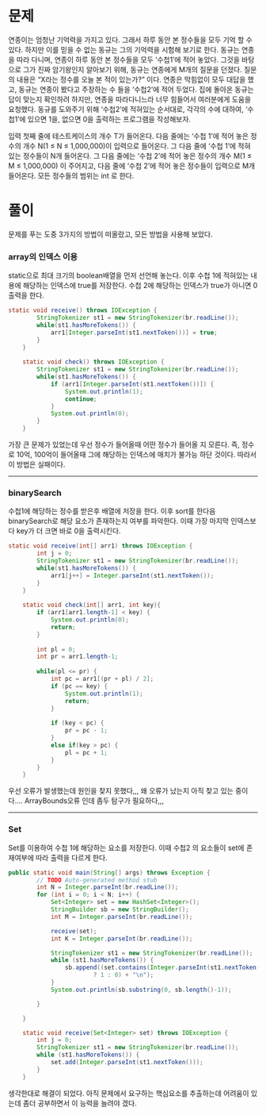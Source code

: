 # 문제
연종이는 엄청난 기억력을 가지고 있다. 그래서 하루 동안 본 정수들을 모두 기억 할 수 있다.
하지만 이를 믿을 수 없는 동규는 그의 기억력을 시험해 보기로 한다. 동규는 연종을 따라 다니며, 연종이 하루 동안 본 정수들을 모두 ‘수첩1’에 적어 놓았다.
그것을 바탕으로 그가 진짜 암기왕인지 알아보기 위해, 동규는 연종에게 M개의 질문을 던졌다.
질문의 내용은 “X라는 정수를 오늘 본 적이 있는가?” 이다. 
연종은 막힘없이 모두 대답을 했고, 동규는 연종이 봤다고 주장하는 수 들을 ‘수첩2’에 적어 두었다.
집에 돌아온 동규는 답이 맞는지 확인하려 하지만, 연종을 따라다니느라 너무 힘들어서 여러분에게 도움을 요청했다. 
동규를 도와주기 위해 ‘수첩2’에 적혀있는 순서대로, 각각의 수에 대하여, ‘수첩1’에 있으면 1을, 없으면 0을 출력하는 프로그램을 작성해보자.

입력
첫째 줄에 테스트케이스의 개수 T가 들어온다. 다음 줄에는 ‘수첩 1’에 적어 놓은 정수의 개수 N(1 ≤ N ≤ 1,000,000)이 입력으로 들어온다.
그 다음 줄에  ‘수첩 1’에 적혀 있는 정수들이 N개 들어온다. 
그 다음 줄에는 ‘수첩 2’에 적어 놓은 정수의 개수 M(1 ≤ M ≤ 1,000,000) 이 주어지고, 
다음 줄에 ‘수첩 2’에 적어 놓은 정수들이 입력으로 M개 들어온다. 모든 정수들의 범위는 int 로 한다.

# 풀이
문제를 푸는 도중 3가지의 방법이 떠올랐고, 모든 방법을 사용해 보았다.

### array의 인덱스 이용
static으로 최대 크기의 boolean배열을 먼저 선언해 놓는다.
이후 수첩 1에 적혀있는 내용에 해당하는 인덱스에 true를 저장한다.
수첩 2에 해당하는 인덱스가 true가 아니면 0출력을 한다.

```java
static void receive() throws IOException {
		StringTokenizer st1 = new StringTokenizer(br.readLine());
		while(st1.hasMoreTokens()) {
			arr1[Integer.parseInt(st1.nextToken())] = true;
		}
	}
	
	static void check() throws IOException {
		StringTokenizer st1 = new StringTokenizer(br.readLine());
		while(st1.hasMoreTokens()) {
			if (arr1[Integer.parseInt(st1.nextToken())]) {
				System.out.println(1);
				continue;
			}
			System.out.println(0);
		}
	}
```
가장 큰 문제가 있었는데 우선 정수가 들어올때 어떤 정수가 들어올 지 모른다. 즉, 정수로 10억, 100억이 들어올때
그에 해당하는 인덱스에 매치가 불가능 하단 것이다. 따라서 이 방법은 실패이다.

---

### binarySearch
수첩1에 해당하는 정수를 받은후 배열에 저장을 한다.
이후 sort를 한다음 binarySearch로 해당 요소가 존재하는지 여부를 파악한다.
이때 가장 마지막 인덱스보다 key가 더 크면 바로 0을 출력시킨다.
```java
static void receive(int[] arr1) throws IOException {
		int j = 0;
		StringTokenizer st1 = new StringTokenizer(br.readLine());
		while(st1.hasMoreTokens()) {
			arr1[j++] = Integer.parseInt(st1.nextToken());
		}
	}
	
	static void check(int[] arr1, int key){
		if (arr1[arr1.length-1] < key) {
			System.out.println(0);
			return;
		}
		
		int pl = 0;
		int pr = arr1.length-1;
		
		while(pl <= pr) {
			int pc = arr1[(pr + pl) / 2];
			if (pc == key) {
				System.out.println(1);
				return;
			}
			
			if (key < pc) {
				pr = pc - 1;
			}
			else if(key > pc) {
				pl = pc + 1;
			}
		}
	}
```
우선 오류가 발생했는데
원인을 찾지 못했다,,,
왜 오류가 났는지 아직 찾고 있는 중이다....
ArrayBounds오류 인데 좀두 탐구가 필요하다,,,

---
### Set

Set를 이용하여 수첩 1에 해당하는 요소를 저장한다.
이때 수첩2 의 요소들이 set에 존재여부에 따라 출력을 다르게 한다.
```java
public static void main(String[] args) throws Exception {
		// TODO Auto-generated method stub
		int N = Integer.parseInt(br.readLine());
		for (int i = 0; i < N; i++) {
			Set<Integer> set = new HashSet<Integer>();
			StringBuilder sb = new StringBuilder();
			int M = Integer.parseInt(br.readLine());

			receive(set);
			int K = Integer.parseInt(br.readLine());

			StringTokenizer st1 = new StringTokenizer(br.readLine());
			while (st1.hasMoreTokens()) {
				sb.append((set.contains(Integer.parseInt(st1.nextToken())) 
						? 1 : 0) + "\n");
			}
			System.out.println(sb.substring(0, sb.length()-1));

		}

	}

	static void receive(Set<Integer> set) throws IOException {
		int j = 0;
		StringTokenizer st1 = new StringTokenizer(br.readLine());
		while (st1.hasMoreTokens()) {
			set.add(Integer.parseInt(st1.nextToken()));
		}
	}
```
생각한대로 해결이 되었다.
아직 문제에서 요구하는 핵심요소를 추출하는데 어려움이 있는데
좀더 공부하면서 이 능력을 늘려야 겠다.
